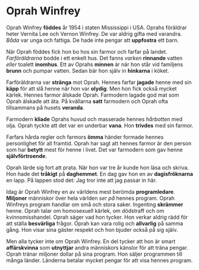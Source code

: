 # Oprah Winfrey

Oprah Winfrey **föddes** år 1954 i staten Mississippi i USA. Oprahs föräldrar heter Vernita Lee och Vernon Winfrey. De var aldrig gifta med varandra. *Båda* var unga och fattiga. De hade inte pengar att **uppfostra** ett barn.

När Oprah föddes fick hon bo hos sin farmor och farfar på landet. *Farföräldrarna* bodde i ett enkelt hus. Det fanns *varken* **rinnande** vatten *eller* toalett **inomhus**. Ett av Oprahs **minnen** är när hon står vid familjens **brunn** och pumpar vatten. Sedan bär hon själv in **hinkarna** i köket.

Farföräldrarna var **stränga** mot Oprah. Hennes farfar **jagade** henne med sin **käpp** för att slå henne när hon var **olydig**. Men hon fick också mycket kärlek. Hennes farmor älskade Oprah. Farmodern lagade god mat som Oprah älskade att äta. På kvällarna **satt** farmodern och Oprah ofta tillsammans på husets **veranda**.

Farmodern **kliade** Oprahs huvud och masserade hennes *hårbotten* med olja. Oprah tyckte att det var en underbar **vana**. Hon **trivdes** med sin farmor.

Farfars hårda regler och farmors **ömma** händer formade hennes personlighet för all framtid. Oprah har sagt att hennes farmor är den person som har **betytt** mest för henne i livet. Det var farmodern som gav henne **självförtroende**.

Oprah lärde sig fort att prata. När hon var tre år kunde hon läsa och skriva. Hon hade det **tråkigt** på **daghemmet**. En dag gav hon en av **dagisfröknarna** en lapp. På lappen stod det: Jag tror inte att jag passar in här.

Idag är Oprah Winfrey en av världens mest berömda **programledare**. **Miljoner** människor över hela världen *ser på* hennes program. Oprah Winfreys program handlar om små och stora saker. Ingenting **skrämmer** henne. Oprah talar om homosexuell kärlek, om dödstraff och om kvinnomisshandel. Oprah säger vad hon tycker. Hon verkar aldrig rädd för att ställa **besvärliga** frågor. Oprah kan vara rolig och **allvarlig** på samma gång. Hon visar sina gäster respekt och hon bjuder också på sig själv.

Men alla tycker inte om Oprah Winfrey. En del tycker att hon är smart **affärskvinna** som **utnyttjar**  andra människors känslor för att träna pengar. Oprah tränar miljoner dollar på sina program. Hon säljer programmen till många länder. Länderna betalar mycket pengar för att visa hennes program.


<!--stackedit_data:
eyJoaXN0b3J5IjpbLTEwMDk3NjE5NTgsLTMxNDc5MzM3MiwtMT
gyMjc1OTc4NiwxNTEzMjA3NjUwLC0xNDgwNjA5MTkwXX0=
-->